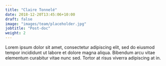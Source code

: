 ```yaml
---
title: "Claire Tonnelé"
date: 2018-12-20T13:45:06+10:00
draft: false
image: "images/team/placeholder.jpg"
jobtitle: "Post-doc"
weight: 2
---
```


Lorem ipsum dolor sit amet, consectetur adipiscing elit, sed do eiusmod tempor incididunt ut labore et dolore magna aliqua. Bibendum arcu vitae elementum curabitur vitae nunc sed. Tortor at risus viverra adipiscing at in.
